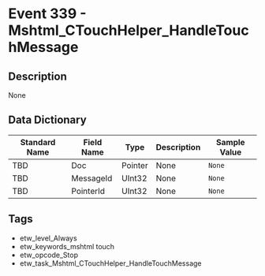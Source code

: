 # Event 339 - Mshtml_CTouchHelper_HandleTouchMessage

## Description
None

## Data Dictionary
|Standard Name|Field Name|Type|Description|Sample Value|
|---|---|---|---|---|
|TBD|Doc|Pointer|None|`None`|
|TBD|MessageId|UInt32|None|`None`|
|TBD|PointerId|UInt32|None|`None`|

## Tags
* etw_level_Always
* etw_keywords_mshtml touch
* etw_opcode_Stop
* etw_task_Mshtml_CTouchHelper_HandleTouchMessage
